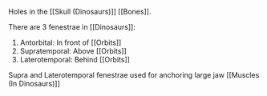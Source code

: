 Holes in the [[Skull (Dinosaurs)]] [[Bones]].

There are 3 fenestrae in [[Dinosaurs]]:

1) Antorbital: In front of [[Orbits]]
2) Supratemporal: Above [[Orbits]]
3) Laterotemporal: Behind [[Orbits]]

Supra and Laterotemporal fenestrae used for anchoring large jaw [[Muscles (In Dinosaurs)]]

